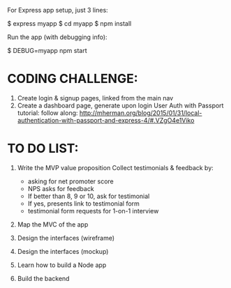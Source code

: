 For Express app setup, just 3 lines:

$ express myapp
$ cd myapp
$ npm install

Run the app (with debugging info): 

$ DEBUG=myapp npm start


# CODING CHALLENGE: 

1. Create login & signup pages, linked from the main nav
2. Create a dashboard page, generate upon login
User Auth with Passport tutorial: follow along: 
http://mherman.org/blog/2015/01/31/local-authentication-with-passport-and-express-4/#.VZgO4e1Viko



# TO DO LIST: 

1. Write the MVP value proposition
Collect testimonials & feedback by:

    - asking for net promoter score
    - NPS asks for feedback
    - If better than 8, 9 or 10, ask for testimonial
    - If yes, presents link to testimonial form
    - testimonial form requests for 1-on-1 interview

2. Map the MVC of the app

3. Design the interfaces (wireframe)

4. Design the interfaces (mockup)

5. Learn how to build a Node app

6. Build the backend